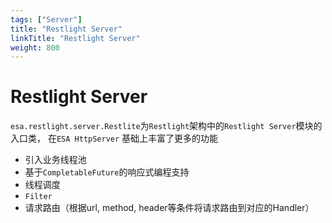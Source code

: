 ```yaml
---
tags: ["Server"]
title: "Restlight Server"
linkTitle: "Restlight Server"
weight: 800
---
```

# Restlight Server

`esa.restlight.server.Restlite`为`Restlight`架构中的`Restlight Server`模块的入口类， 在`ESA HttpServer`  基础上丰富了更多的功能

- 引入业务线程池
- 基于`CompletableFuture`的响应式编程支持
- 线程调度
- `Filter`
- 请求路由（根据url, method, header等条件将请求路由到对应的Handler）

